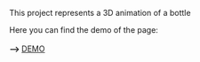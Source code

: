 This project represents a 3D animation of a bottle

Here you can find the demo of the page: <br><br><strong>--> </strong><a href="https://codingapp.net/bottle">DEMO</a>

